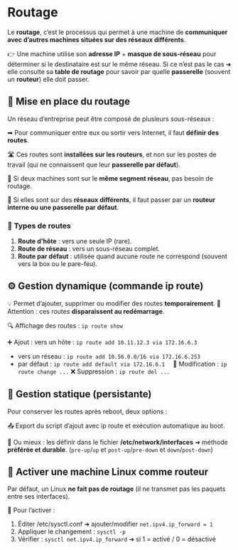 # Routage

Le **routage**, c’est le processus qui permet à une machine de **communiquer avec d’autres machines situées sur des réseaux différents**.

👉 Une machine utilise son **adresse IP** + **masque de sous-réseau** pour déterminer si le destinataire est sur le même réseau. Si ce n’est pas le cas ➜ elle consulte sa **table de routage** pour savoir par quelle **passerelle** (souvent un **routeur**) elle doit passer.



## 📡 **Mise en place du routage**

Un réseau d’entreprise peut être composé de plusieurs sous-réseaux :

➡ Pour communiquer entre eux ou sortir vers Internet, il faut **définir des routes**.

🛣 Ces routes sont **installées sur les routeurs**, et non sur les postes de travail (qui ne connaissent que leur **passerelle par défaut**).

🔁 Si deux machines sont sur le **même segment réseau**, pas besoin de routage.

🚪 Si elles sont sur des **réseaux différents**, il faut passer par un **routeur interne ou une passerelle par défaut**.



### 📑 **Types de routes**

1.  **Route d’hôte** : vers une seule IP (rare).
2.  **Route de réseau** : vers un sous-réseau complet.
3.  **Route par défaut** : utilisée quand aucune route ne correspond (souvent vers la box ou le pare-feu).



## ⚙️ **Gestion dynamique (commande ip route)**

💡 Permet d’ajouter, supprimer ou modifier des routes **temporairement**. 📌 Attention : ces routes **disparaissent au redémarrage**.

🔍 Affichage des routes : `ip route show`

➕ Ajout : vers un hôte : `ip route add 10.11.12.3 via 172.16.6.3`

- vers un réseau : `ip route add 10.56.0.0/16 via 172.16.6.253`
- par défaut : `ip route add default via 172.16.6.1  `
  🔁 Modification : `ip route change ...`
  ❌ Suppression : `ip route del ...`



## 💾 **Gestion statique (persistante)**

Pour conserver les routes après reboot, deux options :

📤 Export du script d’ajout avec ip route et exécution automatique au boot.

📂 Ou mieux : les définir dans le fichier **/etc/network/interfaces** ➜ méthode **préférée et durable**. (`pre-up`/`up` et `post-up`/`pre-down` et `down`/`post-down`)



## 🚦 **Activer une machine Linux comme routeur**

Par défaut, un Linux **ne fait pas de routage** (il ne transmet pas les paquets entre ses interfaces).

🔧 Pour l’activer :

1.  Éditer /etc/sysctl.conf ➜ ajouter/modifier `net.ipv4.ip_forward = 1`
2.  Appliquer le changement : `sysctl -p`
3.  Vérifier : `sysctl net.ipv4.ip_forward` ➜ si 1 = activé / 0 = désactivé

